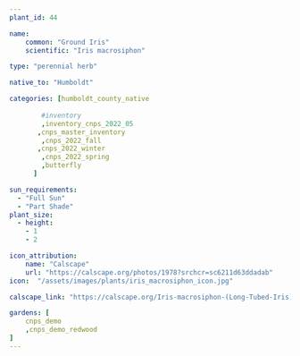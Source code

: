 ```yaml
---
plant_id: 44

name: 
    common: "Ground Iris"  
    scientific: "Iris macrosiphon"  

type: "perennial herb"

native_to: "Humboldt"

categories: [humboldt_county_native
        
        #inventory 
        ,inventory_cnps_2022_05
       ,cnps_master_inventory
        ,cnps_2022_fall
       ,cnps_2022_winter
        ,cnps_2022_spring
        ,butterfly
      ]

sun_requirements:
  - "Full Sun"
  - "Part Shade"
plant_size:
  - height: 
    - 1
    - 2

icon_attribution: 
    name: "Calscape"
    url: "https://calscape.org/photos/1978?srchcr=sc6211d63ddadab"
icon:  "/assets/images/plants/iris_macrosiphon_icon.jpg"

calscape_link: "https://calscape.org/Iris-macrosiphon-(Long-Tubed-Iris)"

gardens: [ 
    cnps_demo
    ,cnps_demo_redwood
]
---
```


